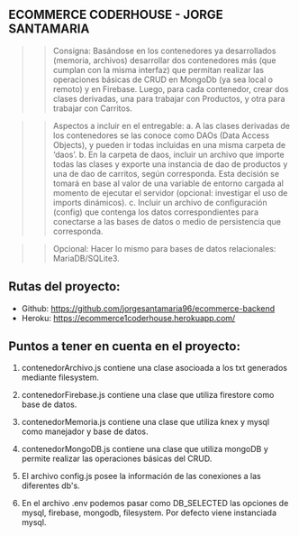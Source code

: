 ## ECOMMERCE CODERHOUSE - JORGE SANTAMARIA

> > Consigna: Basándose en los contenedores ya desarrollados (memoria, archivos) desarrollar dos contenedores más (que cumplan con la misma interfaz) que permitan realizar las operaciones básicas de CRUD en MongoDb (ya sea local o remoto) y en Firebase. Luego, para cada contenedor, crear dos clases derivadas, una para trabajar con Productos, y otra para trabajar con Carritos.

> > Aspectos a incluir en el entregable:
> > a. A las clases derivadas de los contenedores se las conoce como DAOs (Data Access Objects), y pueden ir todas incluidas en una misma carpeta de ‘daos’.
> > b. En la carpeta de daos, incluir un archivo que importe todas las clases y exporte una instancia de dao de productos y una de dao de carritos, según corresponda. Esta decisión se tomará en base al valor de una variable de entorno cargada al momento de ejecutar el servidor (opcional: investigar el uso de imports dinámicos).
> > c. Incluir un archivo de configuración (config) que contenga los datos correspondientes para conectarse a las bases de datos o medio de persistencia que corresponda.

> > Opcional:
> > Hacer lo mismo para bases de datos relacionales: MariaDB/SQLite3.

## Rutas del proyecto:
 - Github: https://github.com/jorgesantamaria96/ecommerce-backend
 - Heroku: https://ecommerce1coderhouse.herokuapp.com/

## Puntos a tener en cuenta en el proyecto:

1. contenedorArchivo.js contiene una clase asocioada a los txt generados mediante filesystem.

2. contenedorFirebase.js contiene una clase que utiliza firestore como base de datos.

3. contenedorMemoria.js contiene una clase que utiliza knex y mysql como manejador y base de datos.

4. contenedorMongoDB.js contiene una clase que utiliza mongoDB y permite realizar las operaciones básicas del CRUD.

5. El archivo config.js posee la información de las conexiones a las diferentes db's.

6. En el archivo .env podemos pasar como DB_SELECTED las opciones de mysql, firebase, mongodb, filesystem. Por defecto viene instanciada mysql.
